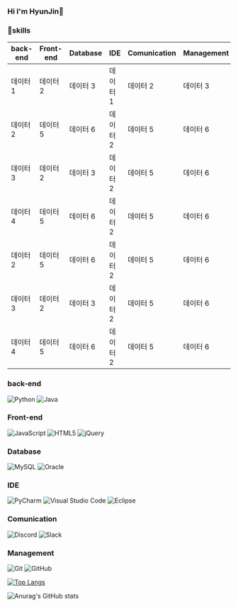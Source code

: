 ### Hi I'm HyunJin👋

### 💪skills
| back-end | Front-end | Database | IDE | Comunication | Management |
|----------|----------|----------|----------|----------|----------|
| 데이터 1  | 데이터 2  | 데이터 3  | 데이터 1  | 데이터 2  | 데이터 3  |
| 데이터 2  | 데이터 5  | 데이터 6  | 데이터 2  | 데이터 5  | 데이터 6  |
| 데이터 3  | 데이터 2  | 데이터 3  | 데이터 2  | 데이터 5  | 데이터 6  |
| 데이터 4  | 데이터 5  | 데이터 6  | 데이터 2  | 데이터 5  | 데이터 6  |
| 데이터 2  | 데이터 5  | 데이터 6  | 데이터 2  | 데이터 5  | 데이터 6  |
| 데이터 3  | 데이터 2  | 데이터 3  | 데이터 2  | 데이터 5  | 데이터 6  |
| 데이터 4  | 데이터 5  | 데이터 6  | 데이터 2  | 데이터 5  | 데이터 6  |



### back-end
![Python](https://img.shields.io/badge/python-3670A0?style=for-the-badge&logo=python&logoColor=ffdd54)
![Java](https://img.shields.io/badge/java-%23ED8B00.svg?style=for-the-badge&logo=java&logoColor=white)

### Front-end
![JavaScript](https://img.shields.io/badge/javascript-%23323330.svg?style=for-the-badge&logo=javascript&logoColor=%23F7DF1E)
![HTML5](https://img.shields.io/badge/html5-%23E34F26.svg?style=for-the-badge&logo=html5&logoColor=white)
![jQuery](https://img.shields.io/badge/jquery-%230769AD.svg?style=for-the-badge&logo=jquery&logoColor=white)

### Database
![MySQL](https://img.shields.io/badge/mysql-%2300f.svg?style=for-the-badge&logo=mysql&logoColor=white)
![Oracle](https://img.shields.io/badge/Oracle-F80000?style=for-the-badge&logo=oracle&logoColor=white)

### IDE
![PyCharm](https://img.shields.io/badge/pycharm-143?style=for-the-badge&logo=pycharm&logoColor=black&color=black&labelColor=green)
![Visual Studio Code](https://img.shields.io/badge/Visual%20Studio%20Code-0078d7.svg?style=for-the-badge&logo=visual-studio-code&logoColor=white)
![Eclipse](https://img.shields.io/badge/Eclipse-FE7A16.svg?style=for-the-badge&logo=Eclipse&logoColor=white)

### Comunication
![Discord](https://img.shields.io/badge/%3CServer%3E-%237289DA.svg?style=for-the-badge&logo=discord&logoColor=white)
![Slack](https://img.shields.io/badge/Slack-4A154B?style=for-the-badge&logo=slack&logoColor=white)

### Management
![Git](https://img.shields.io/badge/git-%23F05033.svg?style=for-the-badge&logo=git&logoColor=white)
![GitHub](https://img.shields.io/badge/github-%23121011.svg?style=for-the-badge&logo=github&logoColor=white)




[![Top Langs](https://github-readme-stats.vercel.app/api/top-langs/?username=dev-HJ0309)](https://github.com/anuraghazra/github-readme-stats)


![Anurag's GitHub stats](https://github-readme-stats.vercel.app/api?username=dev-HJ0309&show_icons=true&theme=radical)
<!--
**dev-HJ0309/dev-HJ0309** is a ✨ _special_ ✨ repository because its `README.md` (this file) appears on your GitHub profile.

Here are some ideas to get you started:

- 🔭 I’m currently working on ...
- 🌱 I’m currently learning ...
- 👯 I’m looking to collaborate on ...
- 🤔 I’m looking for help with ...
- 💬 Ask me about ...
- 📫 How to reach me: ...
- 😄 Pronouns: ...
- ⚡ Fun fact: ...
-->
